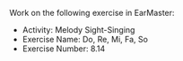 Work on the following exercise in EarMaster:
- Activity: Melody Sight-Singing
- Exercise Name: Do, Re, Mi, Fa, So
- Exercise Number: 8.14

